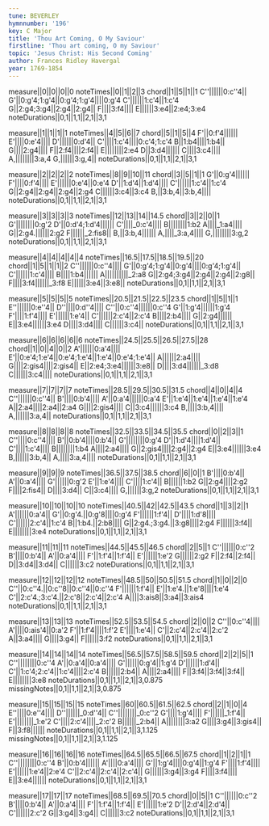 ```yaml
---
tune: BEVERLEY
hymnnumber: '196'
key: C Major
title: 'Thou Art Coming, O My Saviour'
firstline: 'Thou art coming, O my Saviour'
topic: 'Jesus Christ: His Second Coming'
author: Frances Ridley Havergal
year: 1769-1854
---
```

measure||0||0||0||0
noteTimes||0||1||2||3
chord||1||5||1||1
C''||||||0:c''4||
G'||0:g'4;1:g'4||0:g'4;1:g'4||||0:g'4
C'||||||1:c'4||1:c'4
G||2:g4;3:g4||2:g4||2:g4||
F||||3:f4||||
E||||||3:e4||2:e4;3:e4
noteDurations||0,1||1,1||2,1||3,1

measure||1||1||1||1
noteTimes||4||5||6||7
chord||5||1||5||4
F'||0:f'4||||||
E'||||0:e'4||||
D'||||||0:d'4||
C'||||1:c'4||||0:c'4;1:c'4
B||1:b4||||1:b4||
G||||2:g4||||
F||2:f4||||2:f4||
E||||||||2:e4
D||3:d4||||||
C||||3:c4||||
A,||||||||3:a,4
G,||||||3:g,4||
noteDurations||0,1||1,1||2,1||3,1

measure||2||2||2||2
noteTimes||8||9||10||11
chord||3||5||1||1
G'||0:g'4||||||
F'||||0:f'4||||
E'||||||0:e'4||0:e'4
D'||1:d'4||1:d'4||||
C'||||||1:c'4||1:c'4
G||2:g4||2:g4||2:g4||2:g4
C||||||3:c4||3:c4
B,||3:b,4||3:b,4||||
noteDurations||0,1||1,1||2,1||3,1

measure||3||3||3||3
noteTimes||12||13||14||14.5
chord||3||2||0||1
G'||||||||0:g'2
D'||0:d'4;1:d'4||||||
C'||||_0:c'4||||
B||||||||1:b2
A||||_1:a4||||
G||2:g4.||||||2:g2
F||||||_2:fis8||
B,||3:b,4||||||
A,||||_3:a,4||||
G,||||||||3:g,2
noteDurations||0,1||1,1||2,1||3,1

measure||4||4||4||4||4
noteTimes||16.5||17.5||18.5||19.5||20
chord||1||5||1||1||2
C''||||||0:c''4||||
G'||0:g'4;1:g'4||0:g'4||||0:g'4;1:g'4||
C'||||||1:c'4||||
B||||1:b4||||||
A||||||||||_2:a8
G||2:g4;3:g4||2:g4||2:g4||2:g8||
F||||3:f4||||||_3:f8
E||||||3:e4||3:e8||
noteDurations||0,1||1,1||2,1||3,1

measure||5||5||5||5
noteTimes||20.5||21.5||22.5||23.5
chord||1||5||1||1
E''||||||0:e''4||
D''||||0:d''4||||
C''||0:c''4||||||0:c''4
G'||1:g'4||||||1:g'4
F'||||1:f'4||||
E'||||||1:e'4||
C'||||||2:c'4||2:c'4
B||||2:b4||||
G||2:g4||||||
E||3:e4||||||3:e4
D||||3:d4||||
C||||||3:c4||
noteDurations||0,1||1,1||2,1||3,1

measure||6||6||6||6||6
noteTimes||24.5||25.5||26.5||27.5||28
chord||1||0||4||0||2
A'||||||0:a'4||||
E'||0:e'4;1:e'4||0:e'4;1:e'4||1:e'4||0:e'4;1:e'4||
A||||||2:a4||||
G||||2:gis4||||2:gis4||
E||2:e4;3:e4||||||3:e8||
D||||3:d4||||||_3:d8
C||||||3:c4||||
noteDurations||0,1||1,1||2,1||3,1

measure||7||7||7||7
noteTimes||28.5||29.5||30.5||31.5
chord||4||0||4||4
C''||||||0:c''4||
B'||||0:b'4||||
A'||0:a'4||||||0:a'4
E'||1:e'4||1:e'4||1:e'4||1:e'4
A||2:a4||||2:a4||2:a4
G||||2:gis4||||
C||3:c4||||||3:c4
B,||||3:b,4||||
A,||||||3:a,4||
noteDurations||0,1||1,1||2,1||3,1

measure||8||8||8||8
noteTimes||32.5||33.5||34.5||35.5
chord||0||2||3||1
C''||||0:c''4||||
B'||0:b'4||||0:b'4||
G'||||||||0:g'4
D'||1:d'4||||1:d'4||
C'||||1:c'4||||
B||||||||1:b4
A||||2:a4||||
G||2:gis4||||2:g4||2:g4
E||3:e4||||||3:e4
B,||||||3:b,4||
A,||||3:a,4||||
noteDurations||0,1||1,1||2,1||3,1

measure||9||9||9
noteTimes||36.5||37.5||38.5
chord||6||0||1
B'||||0:b'4||
A'||0:a'4||||
G'||||||0:g'2
E'||1:e'4||||
C'||||1:c'4||
B||||||1:b2
G||2:g4||||2:g2
F||||2:fis4||
D||||3:d4||
C||3:c4||||
G,||||||3:g,2
noteDurations||0,1||1,1||2,1||3,1

measure||10||10||10||10
noteTimes||40.5||42||42.5||43.5
chord||1||3||2||1
A'||||||0:a'4||
G'||0:g'4.||0:g'8||||0:g'4
F'||||||1:f'4||
D'||||1:d'8||||
C'||||||2:c'4||1:c'4
B||1:b4.||2:b8||||
G||2:g4.;3:g4.||3:g8||||2:g4
F||||||3:f4||
E||||||||3:e4
noteDurations||0,1||1,1||2,1||3,1

measure||11||11||11
noteTimes||44.5||45.5||46.5
chord||2||5||1
C''||||||0:c''2
B'||||0:b'4||
A'||0:a'4||||
F'||1:f'4||1:f'4||
E'||||||1:e'2
G||||||2:g2
F||2:f4||2:f4||
D||3:d4||3:d4||
C||||||3:c2
noteDurations||0,1||1,1||2,1||3,1

measure||12||12||12||12
noteTimes||48.5||50||50.5||51.5
chord||1||0||2||0
C''||0:c''4.||0:c''8||0:c''4||0:c''4
F'||||||1:f'4||
E'||1:e'4.||1:e'8||||1:e'4
C'||2:c'4.;3:c'4.||2:c'8||2:c'4||2:c'4
A||||3:ais8||3:a4||3:ais4
noteDurations||0,1||1,1||2,1||3,1

measure||13||13||13
noteTimes||52.5||53.5||54.5
chord||2||0||2
C''||0:c''4||||
A'||||0:ais'4||0:a'2
F'||1:f'4||||1:f'2
E'||||1:e'4||
C'||2:c'4||2:c'4||2:c'2
A||3:a4||||
G||||3:g4||
F||||||3:f2
noteDurations||0,1||1,1||2,1||3,1

measure||14||14||14||14
noteTimes||56.5||57.5||58.5||59.5
chord||2||2||5||1
C''||||||||0:c''4
A'||0:a'4||0:a'4||||
G'||||||0:g'4||1:g'4
D'||||||1:d'4||
C'||1:c'4;2:c'4||1:c'4||||2:c'4
B||||||2:b4||
A||||2:a4||||
F||3:f4||3:f4||3:f4||
E||||||||3:e8
noteDurations||0,1||1,1||2,1||3,0.875
missingNotes||0,1||1,1||2,1||3,0.875

measure||15||15||15||15
noteTimes||60||60.5||61.5||62.5
chord||2||1||0||4
E''||||0:e''4||||
D''||||||_0:d''4||
C''||||||||_0:c''2
G'||||1:g'4||||
F'||||||_1:f'4||
E'||||||||_1:e'2
C'||||2:c'4||||_2:c'2
B||||||_2:b4||
A||||||||3:a2
G||||3:g4||3:gis4||
F||3:f8||||||
noteDurations||0,1||1,1||2,1||3,1.125
missingNotes||0,1||1,1||2,1||3,1.125

measure||16||16||16||16
noteTimes||64.5||65.5||66.5||67.5
chord||1||2||1||1
C''||||||||0:c''4
B'||0:b'4||||||
A'||||0:a'4||||
G'||1:g'4||||0:g'4||1:g'4
F'||||1:f'4||||
E'||||||1:e'4||2:e'4
C'||2:c'4||2:c'4||2:c'4||
G||||||3:g4||3:g4
F||||3:f4||||
E||3:e4||||||
noteDurations||0,1||1,1||2,1||3,1

measure||17||17||17
noteTimes||68.5||69.5||70.5
chord||0||5||1
C''||||||0:c''2
B'||||0:b'4||
A'||0:a'4||||
F'||1:f'4||1:f'4||
E'||||||1:e'2
D'||2:d'4||2:d'4||
C'||||||2:c'2
G||3:g4||3:g4||
C||||||3:c2
noteDurations||0,1||1,1||2,1||3,1


